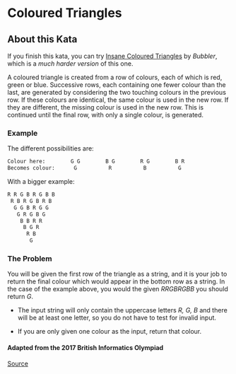 # Coloured Triangles

## About this Kata

If you finish this kata, you can try
[Insane Coloured Triangles](http://www.codewars.com/kata/insane-coloured-triangles)
by *Bubbler*, which is a *much harder version* of this one.

A coloured triangle is created from a row of colours, each of which is red,
green or blue. Successive rows, each containing one fewer colour than the last,
are generated by considering the two touching colours in the previous row. If
these colours are identical, the same colour is used in the new row. If they are
different, the missing colour is used in the new row. This is continued until the
final row, with only a single colour, is generated.

### Example

The different possibilities are:

```bash
Colour here:        G G        B G        R G        B R
Becomes colour:      G          R          B          G
```

With a bigger example:

```bash
R R G B R G B B
 R B R G B R B
  G G B R G G
   G R G B G
    B B R R
     B G R
      R B
       G
```

### The Problem

You will be given the first row of the triangle as a string, and it is your job to
return the final colour which would appear in the bottom row as a string. In the
case of the example above, you would the given *RRGBRGBB* you should return *G*.

- The input string will only contain the uppercase letters *R, G, B* and there will be
at least one letter, so you do not have to test for invalid input.

- If you are only  given one colour as the input, return that colour.

#### Adapted from the 2017 British Informatics Olympiad

[Source](https://www.codewars.com/kata/5a25ac6ac5e284cfbe000111/python)